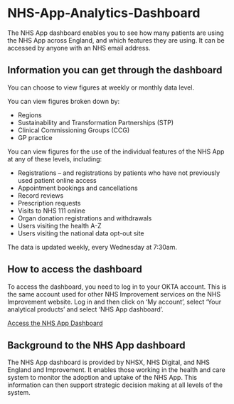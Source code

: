 # NHS-App-Analytics-Dashboard
The NHS App dashboard enables you to see how many patients are using the NHS App across England, and which features they are using. It can be accessed by anyone with an NHS email address.

## Information you can get through the dashboard
You can choose to view figures at weekly or monthly data level.

You can view figures broken down by:

- Regions
- Sustainability and Transformation Partnerships (STP)
- Clinical Commissioning Groups (CCG)
- GP practice

You can view figures for the use of the individual features of the NHS App at any of these levels,  including:

- Registrations – and registrations by patients who have not previously used patient online access
- Appointment bookings and cancellations
- Record reviews
- Prescription requests
- Visits to NHS 111 online
- Organ donation registrations and withdrawals
- Users visiting the health A-Z
- Users visiting the national data opt-out site

The data is updated weekly, every Wednesday at 7:30am.

## How to access the dashboard
To access the dashboard, you need to log in to your OKTA account. This is the same account used for other NHS Improvement services on the NHS Improvement website. Log in and then click on ‘My account’, select ‘Your analytical products’ and select ‘NHS App dashboard’.

[Access the NHS App Dashboard](https://analytics.improvement.nhs.uk/#/workbooks/1166/views)

## Background to the NHS App dashboard
The NHS App dashboard is provided by NHSX, NHS Digital, and NHS England and Improvement. It enables those working in the health and care system to monitor the adoption and uptake of the NHS App. This information can then support strategic decision making at all levels of the system.
